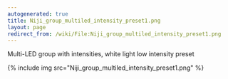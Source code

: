 ```yaml
---
autogenerated: true
title: Niji_group_multiled_intensity_preset1.png
layout: page
redirect_from: /wiki/File:Niji_group_multiled_intensity_preset1.png
---
```


Multi-LED group with intensities, white light low intensity preset

{% include img src="Niji_group_multiled_intensity_preset1.png" %}

